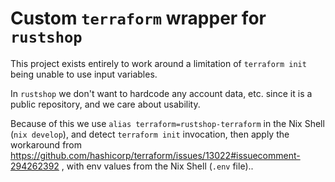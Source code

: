 # Custom `terraform` wrapper for `rustshop`

This project exists entirely to work around a limitation of `terraform init`
being unable to use input variables.

In `rustshop` we don't want to hardcode any account data, etc. since it is
a public repository, and we care about usability.

Because of this we use `alias terraform=rustshop-terraform` in the Nix Shell
(`nix develop`), and detect `terraform init` invocation, then apply the workaround
from https://github.com/hashicorp/terraform/issues/13022#issuecomment-294262392 ,
with env values from the Nix Shell (`.env` file)..

